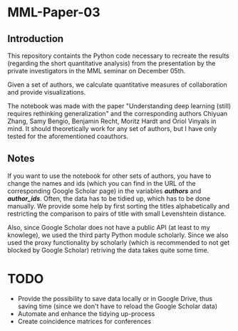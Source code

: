 # MML-Paper-03
## Introduction
This repository containts the Python code necessary to recreate the results (regarding the short quantitative analysis) from the presentation by the private investigators in the MML seminar on December 05th.

Given a set of authors, we calculate quantitative measures of collaboration and provide visualizations.

The notebook was made with the paper "Understanding deep learning (still) requires rethinking generalization" and the corresponding authors Chiyuan Zhang, Samy Bengio, Benjamin Recht, Moritz Hardt and Oriol Vinyals in mind. It should theoretically work for any set of authors, but I have only tested for the aforementioned coauthors.

## Notes
If you want to use the notebook for other sets of authors, you have to change the names and ids (which you can find in the URL of the corresponding Google Scholar page) in the variables ***authors*** and ***author_ids***. Often, the data has to be tidied up, which has to be done manually. We provide some help by first sorting the titles alphabetically and restricting the comparison to pairs of title with small Levenshtein distance.

Also, since Google Scholar does not have a public API (at least to my knowlege), we used the third party Python module scholarly. Since we also used the proxy functionality by scholarly (which is recommended to not get blocked by Google Scholar) retriving the data takes quite some time.

# TODO
* Provide the possibility to save data locally or in Google Drive, thus saving time (since we don't have to reload the Google Scholar data)
* Automate and enhance the tidying up-process
* Create coincidence matrices for conferences

